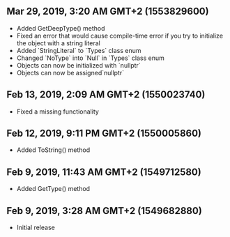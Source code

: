 ## Mar 29, 2019, 3:20 AM GMT+2 (1553829600)
<ul>
  <li>Added GetDeepType() method</li>
  <li>Fixed an error that would cause compile-time error if you try to initialize the object with a string literal</li>
  <li>Added `StringLiteral` to `Types` class enum</li>
  <li>Changed `NoType` into `Null` in `Types` class enum</li>
  <li>Objects can now be initialized with `nullptr`</li>
  <li>Objects can now be assigned`nullptr`</li>
</ul>

## Feb 13, 2019, 2:09 AM GMT+2 (1550023740)
<ul>
  <li>Fixed a missing functionality</li>
</ul>

## Feb 12, 2019, 9:11 PM GMT+2 (1550005860)
<ul>
  <li>Added ToString() method</li>
</ul>

## Feb 9, 2019, 11:43 AM GMT+2 (1549712580)
<ul>
  <li>Added GetType() method</li>
</ul>

## Feb 9, 2019, 3:28 AM GMT+2 (1549682880)
<ul>
  <li>Initial release</li>
</ul>
